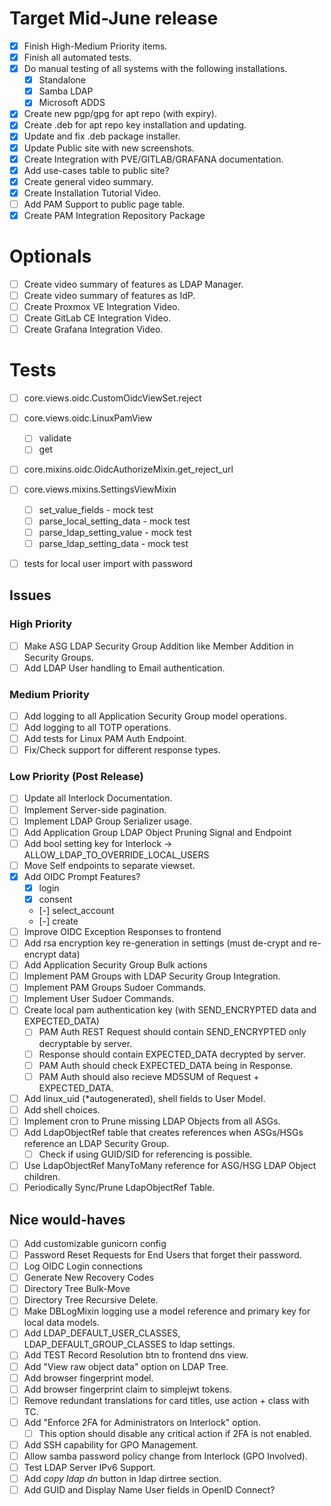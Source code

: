 # Target Mid-June release
* [x] Finish High-Medium Priority items.
* [x] Finish all automated tests.
* [x] Do manual testing of all systems with the following installations.
	* [x] Standalone
	* [x] Samba LDAP
	* [x] Microsoft ADDS
* [x] Create new pgp/gpg for apt repo (with expiry).
* [x] Create .deb for apt repo key installation and updating.
* [x] Update and fix .deb package installer.
* [x] Update Public site with new screenshots.
* [x] Create Integration with PVE/GITLAB/GRAFANA documentation.
* [x] Add use-cases table to public site?
* [x] Create general video summary.
* [x] Create Installation Tutorial Video.
* [ ] Add PAM Support to public page table.
* [x] Create PAM Integration Repository Package

# Optionals
* [ ] Create video summary of features as LDAP Manager.
* [ ] Create video summary of features as IdP.
* [ ] Create Proxmox VE Integration Video.
* [ ] Create GitLab CE Integration Video.
* [ ] Create Grafana Integration Video.

# Tests
* [ ] core.views.oidc.CustomOidcViewSet.reject
* [ ] core.views.oidc.LinuxPamView
  * [ ] validate
  * [ ] get
* [ ] core.mixins.oidc.OidcAuthorizeMixin.get_reject_url
* [ ] core.views.mixins.SettingsViewMixin
	* [ ] set_value_fields - mock test
	* [ ] parse_local_setting_data - mock test
	* [ ] parse_ldap_setting_value - mock test
	* [ ] parse_ldap_setting_data - mock test
* [ ] tests for local user import with password


## Issues
### High Priority
* [ ] Make ASG LDAP Security Group Addition like Member Addition in Security Groups.
* [ ] Add LDAP User handling to Email authentication.

### Medium Priority
* [ ] Add logging to all Application Security Group model operations.
* [ ] Add logging to all TOTP operations.
* [ ] Add tests for Linux PAM Auth Endpoint.
* [ ] Fix/Check support for different response types.

### Low Priority (Post Release)
* [ ] Update all Interlock Documentation.
* [ ] Implement Server-side pagination.
* [ ] Implement LDAP Group Serializer usage.
* [ ] Add Application Group LDAP Object Pruning Signal and Endpoint
* [ ] Add bool setting key for Interlock -> ALLOW_LDAP_TO_OVERRIDE_LOCAL_USERS
* [ ] Move Self endpoints to separate viewset.
* [x] Add OIDC Prompt Features?
	* [x] login
	* [x] consent
	* [-] select_account
	* [-] create
* [ ] Improve OIDC Exception Responses to frontend
* [ ] Add rsa encryption key re-generation in settings (must de-crypt and re-encrypt data)
* [ ] Add Application Security Group Bulk actions
* [ ] Implement PAM Groups with LDAP Security Group Integration.
* [ ] Implement PAM Groups Sudoer Commands.
* [ ] Implement User Sudoer Commands.
* [ ] Create local pam authentication key (with SEND_ENCRYPTED data and EXPECTED_DATA)
  * [ ] PAM Auth REST Request should contain SEND_ENCRYPTED only decryptable by server.
  * [ ] Response should contain EXPECTED_DATA decrypted by server.
  * [ ] PAM Auth should check EXPECTED_DATA being in Response.
  * [ ] PAM Auth should also recieve MD5SUM of Request + EXPECTED_DATA.
* [ ] Add linux_uid (*autogenerated), shell fields to User Model.
* [ ] Add shell choices.
* [ ] Implement cron to Prune missing LDAP Objects from all ASGs.
* [ ] Add LdapObjectRef table that creates references when ASGs/HSGs reference an LDAP Security Group.
  * [ ] Check if using GUID/SID for referencing is possible.
* [ ] Use LdapObjectRef ManyToMany reference for ASG/HSG LDAP Object children.
* [ ] Periodically Sync/Prune LdapObjectRef Table.

## Nice would-haves
* [ ] Add customizable gunicorn config
* [ ] Password Reset Requests for End Users that forget their password.
* [ ] Log OIDC Login connections
* [ ] Generate New Recovery Codes
* [ ] Directory Tree Bulk-Move
* [ ] Directory Tree Recursive Delete.
* [ ] Make DBLogMixin logging use a model reference and primary key for local data models.
* [ ] Add LDAP_DEFAULT_USER_CLASSES, LDAP_DEFAULT_GROUP_CLASSES to ldap settings.
* [ ] Add TEST Record Resolution btn to frontend dns view.
* [ ] Add "View raw object data" option on LDAP Tree.
* [ ] Add browser fingerprint model.
* [ ] Add browser fingerprint claim to simplejwt tokens.
* [ ] Remove redundant translations for card titles, use action + class with TC.
* [ ] Add "Enforce 2FA for Administrators on Interlock" option.
	* [ ] This option should disable any critical action if 2FA is not enabled.
* [ ] Add SSH capability for GPO Management.
* [ ] Allow samba password policy change from Interlock (GPO Involved).
* [ ] Test LDAP Server IPv6 Support.
* [ ] Add *copy ldap dn* button in ldap dirtree section.
* [ ] Add GUID and Display Name User fields in OpenID Connect?